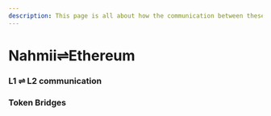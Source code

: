 ```yaml
---
description: This page is all about how the communication between these chains and the
---
```


# Nahmii⇌Ethereum

### L1 ⇌ L2 communication



### Token Bridges
